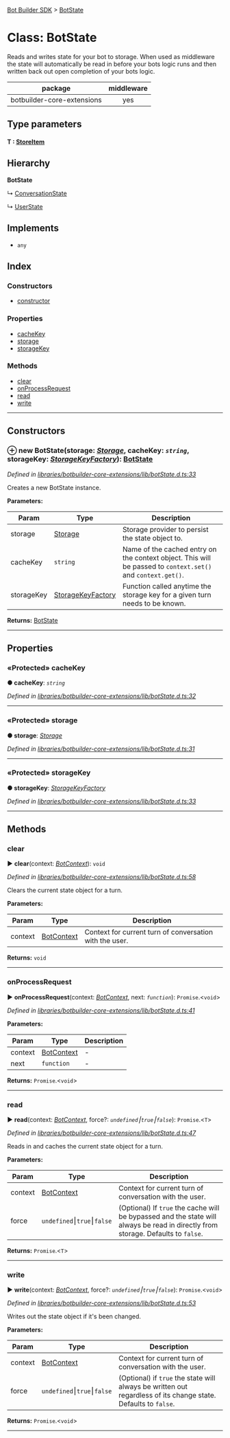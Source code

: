 [Bot Builder SDK](../README.md) > [BotState](../classes/botbuilder.botstate.md)



# Class: BotState


Reads and writes state for your bot to storage. When used as middleware the state will automatically be read in before your bots logic runs and then written back out open completion of your bots logic.

<table>

<thead>

<tr>

<th>package</th>

<th style="text-align:center">middleware</th>

</tr>

</thead>

<tbody>

<tr>

<td>botbuilder-core-extensions</td>

<td style="text-align:center">yes</td>

</tr>

</tbody>

</table>

## Type parameters
#### T :  [StoreItem](../interfaces/botbuilder.storeitem.md)
## Hierarchy

**BotState**

↳  [ConversationState](botbuilder.conversationstate.md)




↳  [UserState](botbuilder.userstate.md)








## Implements

* `any`

## Index

### Constructors

* [constructor](botbuilder.botstate.md#constructor)


### Properties

* [cacheKey](botbuilder.botstate.md#cachekey)
* [storage](botbuilder.botstate.md#storage)
* [storageKey](botbuilder.botstate.md#storagekey)


### Methods

* [clear](botbuilder.botstate.md#clear)
* [onProcessRequest](botbuilder.botstate.md#onprocessrequest)
* [read](botbuilder.botstate.md#read)
* [write](botbuilder.botstate.md#write)



---
## Constructors
<a id="constructor"></a>


### ⊕ **new BotState**(storage: *[Storage](../interfaces/botbuilder.storage.md)*, cacheKey: *`string`*, storageKey: *[StorageKeyFactory](../#storagekeyfactory)*): [BotState](botbuilder.botstate.md)


*Defined in [libraries/botbuilder-core-extensions/lib/botState.d.ts:33](https://github.com/Microsoft/botbuilder-js/blob/0ef377c/libraries/botbuilder-core-extensions/lib/botState.d.ts#L33)*



Creates a new BotState instance.


**Parameters:**

| Param | Type | Description |
| ------ | ------ | ------ |
| storage | [Storage](../interfaces/botbuilder.storage.md)   |  Storage provider to persist the state object to. |
| cacheKey | `string`   |  Name of the cached entry on the context object. This will be passed to `context.set()` and `context.get()`. |
| storageKey | [StorageKeyFactory](../#storagekeyfactory)   |  Function called anytime the storage key for a given turn needs to be known. |





**Returns:** [BotState](botbuilder.botstate.md)

---


## Properties
<a id="cachekey"></a>

### «Protected» cacheKey

**●  cacheKey**:  *`string`* 

*Defined in [libraries/botbuilder-core-extensions/lib/botState.d.ts:32](https://github.com/Microsoft/botbuilder-js/blob/0ef377c/libraries/botbuilder-core-extensions/lib/botState.d.ts#L32)*





___

<a id="storage"></a>

### «Protected» storage

**●  storage**:  *[Storage](../interfaces/botbuilder.storage.md)* 

*Defined in [libraries/botbuilder-core-extensions/lib/botState.d.ts:31](https://github.com/Microsoft/botbuilder-js/blob/0ef377c/libraries/botbuilder-core-extensions/lib/botState.d.ts#L31)*





___

<a id="storagekey"></a>

### «Protected» storageKey

**●  storageKey**:  *[StorageKeyFactory](../#storagekeyfactory)* 

*Defined in [libraries/botbuilder-core-extensions/lib/botState.d.ts:33](https://github.com/Microsoft/botbuilder-js/blob/0ef377c/libraries/botbuilder-core-extensions/lib/botState.d.ts#L33)*





___


## Methods
<a id="clear"></a>

###  clear

► **clear**(context: *[BotContext](botbuilder.botcontext.md)*): `void`



*Defined in [libraries/botbuilder-core-extensions/lib/botState.d.ts:58](https://github.com/Microsoft/botbuilder-js/blob/0ef377c/libraries/botbuilder-core-extensions/lib/botState.d.ts#L58)*



Clears the current state object for a turn.


**Parameters:**

| Param | Type | Description |
| ------ | ------ | ------ |
| context | [BotContext](botbuilder.botcontext.md)   |  Context for current turn of conversation with the user. |





**Returns:** `void`





___

<a id="onprocessrequest"></a>

###  onProcessRequest

► **onProcessRequest**(context: *[BotContext](botbuilder.botcontext.md)*, next: *`function`*): `Promise`.<`void`>



*Defined in [libraries/botbuilder-core-extensions/lib/botState.d.ts:41](https://github.com/Microsoft/botbuilder-js/blob/0ef377c/libraries/botbuilder-core-extensions/lib/botState.d.ts#L41)*



**Parameters:**

| Param | Type | Description |
| ------ | ------ | ------ |
| context | [BotContext](botbuilder.botcontext.md)   |  - |
| next | `function`   |  - |





**Returns:** `Promise`.<`void`>





___

<a id="read"></a>

###  read

► **read**(context: *[BotContext](botbuilder.botcontext.md)*, force?: *`undefined`⎮`true`⎮`false`*): `Promise`.<`T`>



*Defined in [libraries/botbuilder-core-extensions/lib/botState.d.ts:47](https://github.com/Microsoft/botbuilder-js/blob/0ef377c/libraries/botbuilder-core-extensions/lib/botState.d.ts#L47)*



Reads in and caches the current state object for a turn.


**Parameters:**

| Param | Type | Description |
| ------ | ------ | ------ |
| context | [BotContext](botbuilder.botcontext.md)   |  Context for current turn of conversation with the user. |
| force | `undefined`⎮`true`⎮`false`   |  (Optional) If `true` the cache will be bypassed and the state will always be read in directly from storage. Defaults to `false`. |





**Returns:** `Promise`.<`T`>





___

<a id="write"></a>

###  write

► **write**(context: *[BotContext](botbuilder.botcontext.md)*, force?: *`undefined`⎮`true`⎮`false`*): `Promise`.<`void`>



*Defined in [libraries/botbuilder-core-extensions/lib/botState.d.ts:53](https://github.com/Microsoft/botbuilder-js/blob/0ef377c/libraries/botbuilder-core-extensions/lib/botState.d.ts#L53)*



Writes out the state object if it's been changed.


**Parameters:**

| Param | Type | Description |
| ------ | ------ | ------ |
| context | [BotContext](botbuilder.botcontext.md)   |  Context for current turn of conversation with the user. |
| force | `undefined`⎮`true`⎮`false`   |  (Optional) if `true` the state will always be written out regardless of its change state. Defaults to `false`. |





**Returns:** `Promise`.<`void`>





___


